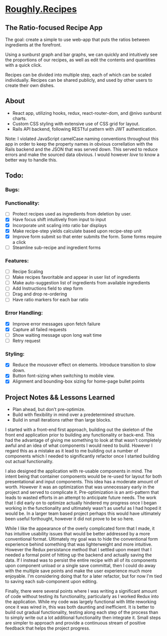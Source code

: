 # [Roughly.Recipes](https://roughly.recipes)

## The Ratio-focused Recipe App

The goal: create a simple to use web-app that puts the ratios between ingredients at the forefront.

Using a sunburst graph and bar graphs, we can quickly and intuitively see the proportions of our recipes, as well as edit the contents and quantities with a quick click.

Recipes can be divided into multiple step, each of which can be scaled individually.
Recipes can be shared publicly, and used by other users to create their own dishes.

## About
* React app, utilizing hooks, redux, react-router-dom, and @nivo sunburst charts.
* Custom CSS styling with extensive use of CSS grid for layout.
* Rails API backend, following RESTful pattern with JWT authentication.

Note: I violated JavaScript camelCase naming conventions throughout this app in order to keep the property names in obvious correllation with the Rails backend and the JSON that was served down. This served to reduce errors and make the sourced data obvious. I would however *love* to know a better way to handle this.

## Todo:

### Bugs:

### Functionality:
- [ ] Protect recipes used as ingredients from deletion by user.
- [x] Have focus shift intuitively from input to input
- [x] Incorporate unit scaling into ratio bar displays
- [x] Make recipe-step yields calculate based upon recipe-step unit
- [x] Improve form submit so that enter submits the form. Some forms require a click
- [ ] Steamline sub-recipe and ingredient forms

### Features:
- [ ] Recipe Scaling 
- [ ] Make recipes favoritable and appear in user list of ingredients
- [ ] Make auto-suggestion list of ingredients from available ingredients
- [ ] Add Instructions field to step form
- [ ] Drag and drop re-ordering
- [ ] Have ratio markers for each bar ratio

### Error Handling:
- [x] Improve error messages upon fetch failure
- [x] Capture all failed requests
- [ ] Show waiting message upon long wait time
- [ ] Retry request

### Styling:
- [x] Reduce the mousover effect on elements. Introduce transition to slow down.
- [x] Button font-sizing when switching to mobile view.
- [x] Alignment and bounding-box sizing for home-page bullet points

## Project Notes && Lessons Learned

* Plan ahead, but don't pre-optimize. 
* Build with flexibility in mind over a predetermined structure.
* Build in small iterations rather than large blocks.

I started with a front-end first approach, building out the skeleton of the front end application prior to building any functionality or back-end. This had the advantage of giving me something to look at that wasn't completely awful and an idea of what components I would need to build. However I regard this as a mistake as it lead to me building out a number of components which I needed to significantly refactor once I started building out actual functionality.

I also designed the application with re-usable components in mind. The intent being that container components would be re-used for layout for both presentational and input components. This idea has a moderate amount of worth. However it was an optimization that was unnecessary early in the project and served to complicate it. Pre-optimization is an anti-pattern that leads to wasted efforts in an attempt to anticipate future needs. The work that I did early on to optimize actually hindered my progress once I began working in the functionality and ultimately wasn't as useful as I had hoped it would be. In a larger team based project perhaps this would have ultimately been useful forthought, however it did not prove to be so here.

While I like the appearance of the overly complicated form that I made, it has intuitive usability issues that would be better addressed by a more conventional format. Ultimately my goal was to hide the conventional form experience behind something that was lighterweight and more intuitive. However the Redux persistance method that I settled upon meant that I needed a formal point of hitting up the backend and actually saving the data. If I instead was to persist the entire recipe with all of its components upon component unload or a single save committal, then I could do away with the multiple save points and make the user experience much more enjoyable. I'm considering doing that for a later refactor, but for now I'm tied to saving each sub-component upon editing.

Finally, there were several points where I was writing a significant amount of code without testing its functionality, particularly as I worked Redux into the application. While my code was largely functional with little reworking once it was wired in, this was both daunting and inefficient. It is better to build out gradual functionality, testing along each step of the process than to simply write out a lot additional functionality then integrate it. Small steps are simpler to approach and provide a continuous stream of positive feedback that helps the project progress.
